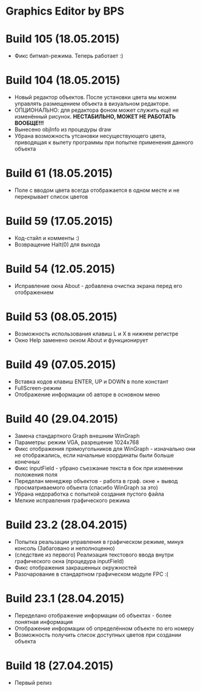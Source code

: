# Graphics Editor by BPS

# Build 105 (18.05.2015)
 * Фикс битмап-режима. Теперь работает :)

# Build 104 (18.05.2015)
 * Новый редактор объектов. После установки цвета мы можем управлять размещением объекта в визуальном редакторе.
 * ОПЦИОНАЛЬНО: для редактора фоном может служить ещё не изменённый рисунок. **НЕСТАБИЛЬНО, МОЖЕТ НЕ РАБОТАТЬ ВООБЩЕ!!!**
 * Вынесено objInfo из процедуры draw
 * Убрана возможность утсановки несуществующего цвета, приводящая к вылету программы при попытке применения данного объекта

# Build 61 (18.05.2015)
 * Поле с вводом цвета всегда отображается в одном месте и не перекрывает список цветов

# Build 59 (17.05.2015)
 * Код-стайл и комменты :)
 * Возвращение Halt(0) для выхода

# Build 54 (12.05.2015)
 * Исправление окна About - добавлена очистка экрана перед его отображением

# Build 53 (08.05.2015)
 * Возможность использования клавиш L и X в нижнем регистре
 * Окно Help заменено окном About и функционирует

# Build 49 (07.05.2015)
 * Вставка кодов клавиш ENTER, UP и DOWN в поле констант
 * FullScreen-режим
 * Отображение информации об авторе в основном меню

# Build 40 (29.04.2015)
 * Замена стандартного Graph внешним WinGraph
 * Параметры: режим VGA, разрешение 1024x768
 * Фикс отображения прямоугольников для WinGraph - изначально они не отображались, если начальные координаты были больше конечных
 * Фикс inputField - убрано съезжание текста в бок при изменении положения поля
 * Переделан менеджер объектов - работа в граф. окне + вывод просматриваемого объекта (спасибо WinGraph за это)
 * Убрана недоработка с попыткой создания пустого файла
 * Мелкие исправления графического режима

# Build 23.2 (28.04.2015)
 * Попытка реальзации управления в графическом режиме, минуя консоль (Забаговано и неполноценно)
 * (следствие из первого) Реализация текстового ввода внутри графического окна (процедура inputField)
 * Фикс отображения закрашенных окружностей
 * Разочарование в стандартном графическом модуле FPC :(

# Build 23.1 (28.04.2015)
 * Переделано отображение информации об объектах - более понятная информация
 * Отображение информации об определённом объекте по его номеру
 * Возможность получить список доступных цветов при создании объекта

# Build 18 (27.04.2015)
 * Первый релиз

